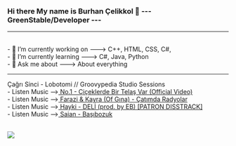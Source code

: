 ### Hi there My name is Burhan Çelikkol 👋      ---  GreenStable/Developer  ---
<hr background-color=green>
 <br>- 🔭 I’m currently working on ---> C++, HTML, CSS, C#, 
 <br>- 🌱 I’m currently learning   ---> C#, Java, Python
 <br>- 💬 Ask me about             ---> About everything
<hr background-color="ed>
 <br>- Linkedin         ---> https://www.linkedin.com/in/burhan-clkkl
 <br>- My First WebPage ---> https://trhiphopgundemi.com/index.html
<hr background-color=blue>
 <br>- Listen Music --><a href="https://youtu.be/KHM67EpqwPA?list=RDKHM67EpqwPA"> Çağrı Sinci - Lobotomi // Groovypedia Studio Sessions <a>
 <br>- Listen Music --><a href="https://youtu.be/V5MxQSFsxS4"> No.1 - Çiçeklerde Bir Telaş Var (Official Video)  <a>
 <br>- Listen Music --><a href="https://www.youtube.com/watch?v=WfFpwt4nEo0"> Farazi & Kayra (Of Gına) - Çatımda Radyolar <a>
 <br>- Listen Music --><a href="https://www.youtube.com/watch?v=tNW6v8jQbeM"> Hayki - DELİ (prod. by EB) [PATRON DISSTRACK] <a>
 <br> - Listen Music --><a href="https://www.youtube.com/watch?v=kmVnP7B9Kd4"> Saian - Başıbozuk <a>

 <br> <img src="https://fantazya.org/wp-content/uploads/2016/01/eminem-gif">

